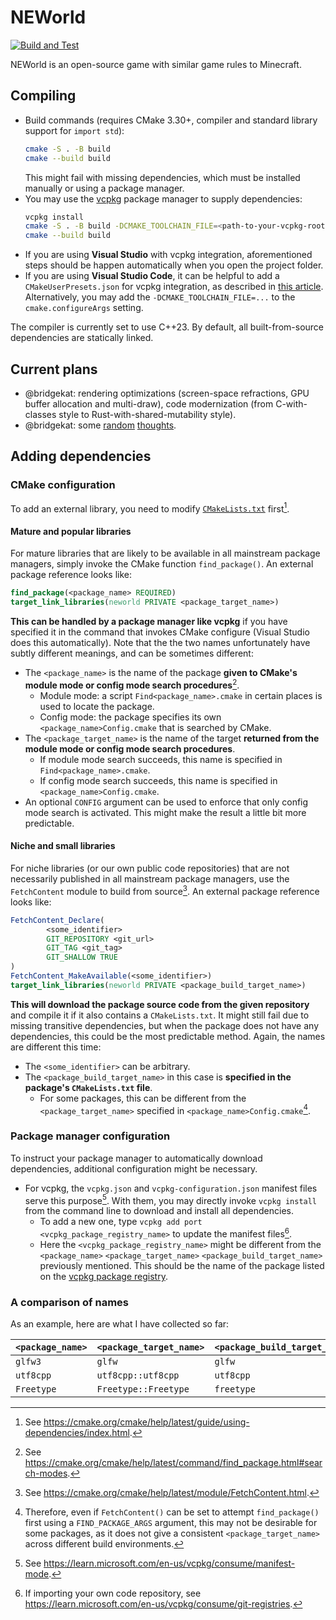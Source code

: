 # NEWorld

[![Build and Test](https://github.com/Infinideastudio/NEWorldOld/actions/workflows/build.yml/badge.svg)](https://github.com/Infinideastudio/NEWorldOld/actions/workflows/build.yml)

NEWorld is an open-source game with similar game rules to Minecraft.

## Compiling

* Build commands (requires CMake 3.30+, compiler and standard library support for `import std`):
  ```sh
  cmake -S . -B build
  cmake --build build
  ```
  This might fail with missing dependencies, which must be installed manually or using a package manager.
* You may use the [vcpkg](https://learn.microsoft.com/en-us/vcpkg/) package manager to supply dependencies:
  ```sh
  vcpkg install
  cmake -S . -B build -DCMAKE_TOOLCHAIN_FILE=<path-to-your-vcpkg-root>/scripts/buildsystems/vcpkg.cmake
  cmake --build build
  ```
* If you are using **Visual Studio** with vcpkg integration, aforementioned steps should be happen automatically when you open the project folder.
* If you are using **Visual Studio Code**, it can be helpful to add a `CMakeUserPresets.json` for vcpkg integration, as described in [this article](https://learn.microsoft.com/en-us/vcpkg/get_started/get-started-vscode). Alternatively, you may add the `-DCMAKE_TOOLCHAIN_FILE=...` to the `cmake.configureArgs` setting.

The compiler is currently set to use C++23. By default, all built-from-source dependencies are statically linked.

## Current plans

* @bridgekat: rendering optimizations (screen-space refractions, GPU buffer allocation and multi-draw), code modernization (from C-with-classes style to Rust-with-shared-mutability style).
* @bridgekat: some [random](docs/block_updates.md) [thoughts](docs/worlds.md).

## Adding dependencies

### CMake configuration

To add an external library, you need to modify [`CMakeLists.txt`](CMakeLists.txt) first[^1].

#### Mature and popular libraries

For mature libraries that are likely to be available in all mainstream package managers, simply invoke the CMake function `find_package()`. An external package reference looks like:

```cmake
find_package(<package_name> REQUIRED)
target_link_libraries(neworld PRIVATE <package_target_name>)
```

**This can be handled by a package manager like vcpkg** if you have specified it in the command that invokes CMake configure (Visual Studio does this automatically). Note that the the two names unfortunately have subtly different meanings, and can be sometimes different:

* The `<package_name>` is the name of the package **given to CMake's module mode or config mode search procedures**[^2].
  - Module mode: a script `Find<package_name>.cmake` in certain places is used to locate the package.
  - Config mode: the package specifies its own `<package_name>Config.cmake` that is searched by CMake.
* The `<package_target_name>` is the name of the target **returned from the module mode or config mode search procedures**.
  - If module mode search succeeds, this name is specified in `Find<package_name>.cmake`.
  - If config mode search succeeds, this name is specified in `<package_name>Config.cmake`.
* An optional `CONFIG` argument can be used to enforce that only config mode search is activated. This might make the result a little bit more predictable.

#### Niche and small libraries

For niche libraries (or our own public code repositories) that are not necessarily published in all mainstream package managers, use the `FetchContent` module to build from source[^3]. An external package reference looks like:

```cmake
FetchContent_Declare(
        <some_identifier>
        GIT_REPOSITORY <git_url>
        GIT_TAG <git_tag>
        GIT_SHALLOW TRUE
)
FetchContent_MakeAvailable(<some_identifier>)
target_link_libraries(neworld PRIVATE <package_build_target_name>)
```

**This will download the package source code from the given repository** and compile it if it also contains a `CMakeLists.txt`. It might still fail due to missing transitive dependencies, but when the package does not have any dependencies, this could be the most predictable method. Again, the names are different this time:

* The `<some_identifier>` can be arbitrary.
* The `<package_build_target_name>` in this case is **specified in the package's `CMakeLists.txt` file**.
  - For some packages, this can be different from the `<package_target_name>` specified in `<package_name>Config.cmake`[^4].

### Package manager configuration

To instruct your package manager to automatically download dependencies, additional configuration might be necessary.

* For vcpkg, the `vcpkg.json` and `vcpkg-configuration.json` manifest files serve this purpose[^5]. With them, you may directly invoke `vcpkg install` from the command line to download and install all dependencies.
  - To add a new one, type `vcpkg add port <vcpkg_package_registry_name>` to update the manifest files[^6].
  - Here the `<vcpkg_package_registry_name>` might be different from the `<package_name>` `<package_target_name>` `<package_build_target_name>` previously mentioned. This should be the name of the package listed on the [vcpkg package registry](https://vcpkg.io/en/packages).

### A comparison of names

As an example, here are what I have collected so far:

| `<package_name>` | `<package_target_name>` | `<package_build_target_name>` | `<vcpkg_package_registry_name>` |
|------------------|-------------------------|-------------------------------|---------------------------------|
| `glfw3` | `glfw` | `glfw` | `glfw3` |
| `utf8cpp` | `utf8cpp::utf8cpp` | `utf8cpp` | `utfcpp` |
| `Freetype` | `Freetype::Freetype` | `freetype` | `freetype` |





[^1]: See https://cmake.org/cmake/help/latest/guide/using-dependencies/index.html.
[^2]: See https://cmake.org/cmake/help/latest/command/find_package.html#search-modes.
[^3]: See https://cmake.org/cmake/help/latest/module/FetchContent.html.
[^4]: Therefore, even if `FetchContent()` can be set to attempt `find_package()` first using a `FIND_PACKAGE_ARGS` argument, this may not be desirable for some packages, as it does not give a consistent `<package_target_name>` across different build environments.
[^5]: See https://learn.microsoft.com/en-us/vcpkg/consume/manifest-mode.
[^6]: If importing your own code repository, see https://learn.microsoft.com/en-us/vcpkg/consume/git-registries.
